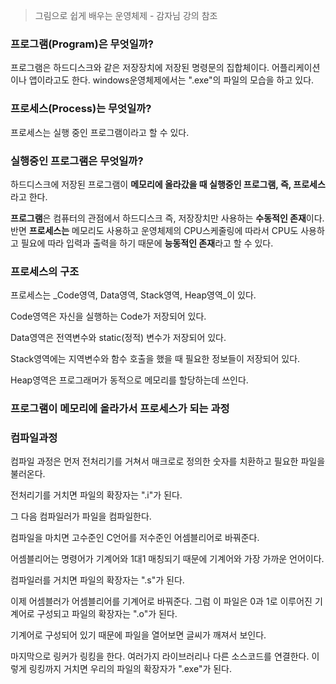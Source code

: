 > 그림으로 쉽게 배우는 운영체제 - 감자님 강의 참조
### 프로그램(Program)은 무엇일까?
프로그램은 하드디스크와 같은 저장장치에 저장된 명령문의 집합체이다. 
어플리케이션이나 앱이라고도 한다. windows운영체제에서는 ".exe"의 파일의 모습을 하고 있다.

### 프로세스(Process)는 무엇일까?
프로세스는 실행 중인 프로그램이라고 할 수 있다.

### 실행중인 프로그램은 무엇일까?
하드디스크에 저장된 프로그램이 **메모리에 올라갔을 때 실행중인 프로그램, 즉, 프로세스**라고 한다.

**프로그램**은 컴퓨터의 관점에서 하드디스크 즉, 저장장치만 사용하는 **수동적인 존재**이다.
반면 **프로세스는** 메모리도 사용하고 운영체제의 CPU스케줄링에 따라서 CPU도 사용하고 필요에 따라 입력과 출력을 하기 때문에 **능동적인 존재**라고 할 수 있다.

### 프로세스의 구조
프로세스는 _Code영역, Data영역, Stack영역, Heap영역_이 있다. 

Code영역은 자신을 실행하는 Code가 저장되어 있다. 

Data영역은 전역변수와 static(정적) 변수가 저장되어 있다. 

Stack영역에는 지역변수와 함수 호출을 했을 때 필요한 정보들이 저장되어 있다. 

Heap영역은 프로그래머가 동적으로 메모리를 할당하는데 쓰인다. 

### 프로그램이 메모리에 올라가서 프로세스가 되는 과정 

### 컴파일과정
컴파일 과정은 먼저 전처리기를 거쳐서 매크로로 정의한 숫자를 치환하고 필요한 파일을 불러온다. 

전처리기를 거치면 파일의 확장자는 ".i"가 된다. 

그 다음 컴파일러가 파일을 컴파일한다.

컴파일을 마치면 고수준인 C언어를 저수준인 어셈블리어로 바꿔준다. 

어셈블리어는 명령어가 기계어와 1대1 매칭되기 때문에 기계어와 가장 가까운 언어이다. 

컴파일러를 거치면 파일의 확장자는 ".s"가 된다. 

이제 어셈블러가 어셈블리어를 기계어로 바꿔준다. 그럼 이 파일은 0과 1로 이루어진 기계어로 구성되고 파일의 확장자는 ".o"가 된다. 

기계어로 구성되어 있기 때문에 파일을 열어보면 글씨가 깨져서 보인다. 

마지막으로 링커가 링킹을 한다. 여러가지 라이브러리나 다른 소스코드를 연결한다. 이렇게 링킹까지 거치면 우리의 파일의 확장자가 ".exe"가 된다. 





